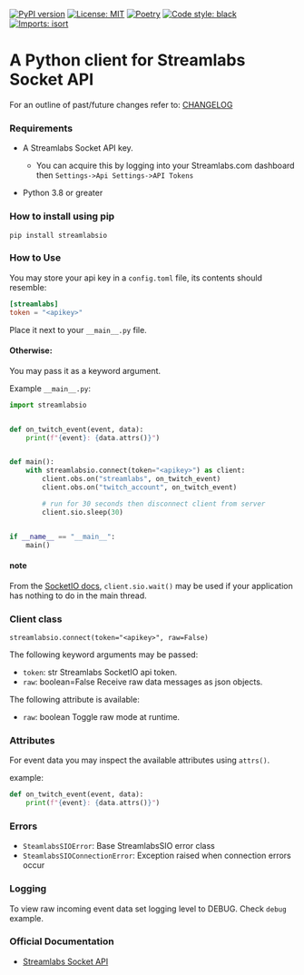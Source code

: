 [![PyPI version](https://badge.fury.io/py/streamlabsio.svg)](https://badge.fury.io/py/streamlabsio)
[![License: MIT](https://img.shields.io/badge/License-MIT-yellow.svg)](https://github.com/onyx-and-iris/streamlabs-socketio-py/blob/dev/LICENSE)
[![Poetry](https://img.shields.io/endpoint?url=https://python-poetry.org/badge/v0.json)](https://python-poetry.org/)
[![Code style: black](https://img.shields.io/badge/code%20style-black-000000.svg)](https://github.com/psf/black)
[![Imports: isort](https://img.shields.io/badge/%20imports-isort-%231674b1?style=flat&labelColor=ef8336)](https://pycqa.github.io/isort/)

# A Python client for Streamlabs Socket API

For an outline of past/future changes refer to: [CHANGELOG](CHANGELOG.md)

### Requirements

-   A Streamlabs Socket API key.
    -   You can acquire this by logging into your Streamlabs.com dashboard then `Settings->Api Settings->API Tokens`

-   Python 3.8 or greater

### How to install using pip

```
pip install streamlabsio
```

### How to Use

You may store your api key in a `config.toml` file, its contents should resemble:

```toml
[streamlabs]
token = "<apikey>"
```

Place it next to your `__main__.py` file.

#### Otherwise:

You may pass it as a keyword argument.

Example `__main__.py`:

```python
import streamlabsio


def on_twitch_event(event, data):
    print(f"{event}: {data.attrs()}")


def main():
    with streamlabsio.connect(token="<apikey>") as client:
        client.obs.on("streamlabs", on_twitch_event)
        client.obs.on("twitch_account", on_twitch_event)

        # run for 30 seconds then disconnect client from server
        client.sio.sleep(30)


if __name__ == "__main__":
    main()
```

#### note

From the [SocketIO docs](https://python-socketio.readthedocs.io/en/latest/client.html#managing-background-tasks), `client.sio.wait()` may be used if your application has nothing to do in the main thread.

### Client class
`streamlabsio.connect(token="<apikey>", raw=False)`

The following keyword arguments may be passed:

-   `token`: str   Streamlabs SocketIO api token.
-   `raw`: boolean=False    Receive raw data messages as json objects.

The following attribute is available:

-   `raw`: boolean Toggle raw mode at runtime.

### Attributes

For event data you may inspect the available attributes using `attrs()`.

example:

```python
def on_twitch_event(event, data):
    print(f"{event}: {data.attrs()}")
```

### Errors

-   `SteamlabsSIOError`: Base StreamlabsSIO error class
-   `SteamlabsSIOConnectionError`: Exception raised when connection errors occur

### Logging

To view raw incoming event data set logging level to DEBUG. Check `debug` example.

### Official Documentation

-   [Streamlabs Socket API](https://dev.streamlabs.com/docs/socket-api)
